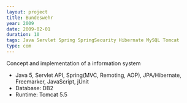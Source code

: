 ```yaml
---
layout: project
title: Bundeswehr
year: 2009
date: 2009-02-01
duration: 10
tags: Java Servlet Spring SpringSecurity Hibernate MySQL Tomcat
type: com
---
```


Concept and implementation of a information system

- Java 5, Servlet API, Spring(MVC, Remoting, AOP), JPA/Hibernate, Freemarker, JavaScript, jUnit
- Database: DB2
- Runtime: Tomcat 5.5
